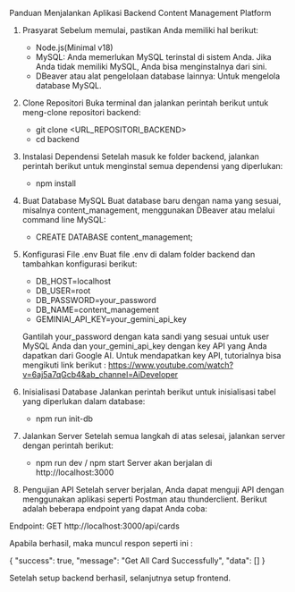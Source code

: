 Panduan Menjalankan Aplikasi Backend Content Management Platform

1. Prasyarat
    Sebelum memulai, pastikan Anda memiliki hal berikut:
   - Node.js(Minimal v18)
   - MySQL: Anda memerlukan MySQL terinstal di sistem Anda. Jika Anda tidak memiliki MySQL, Anda bisa menginstalnya dari sini.
   - DBeaver atau alat pengelolaan database lainnya: Untuk mengelola database MySQL.
     
2. Clone Repositori
   Buka terminal dan jalankan perintah berikut untuk meng-clone repositori backend:
   - git clone <URL_REPOSITORI_BACKEND>
   - cd backend
     
4. Instalasi Dependensi
   Setelah masuk ke folder backend, jalankan perintah berikut untuk menginstal semua dependensi yang diperlukan:
   - npm install
  
5. Buat Database MySQL
   Buat database baru dengan nama yang sesuai, misalnya content_management, menggunakan DBeaver atau melalui command line MySQL:
   - CREATE DATABASE content_management;
     
6. Konfigurasi File .env
   Buat file .env di dalam folder backend dan tambahkan konfigurasi berikut:
   - DB_HOST=localhost
   - DB_USER=root
   - DB_PASSWORD=your_password
   - DB_NAME=content_management
   - GEMINIAI_API_KEY=your_gemini_api_key
     
   Gantilah your_password dengan kata sandi yang sesuai untuk user MySQL Anda dan your_gemini_api_key dengan key API yang Anda dapatkan dari Google AI.
   Untuk mendapatkan key API, tutorialnya bisa mengikuti link berikut : https://www.youtube.com/watch?v=6aj5a7qGcb4&ab_channel=AiDeveloper

7. Inisialisasi Database
   Jalankan perintah berikut untuk inisialisasi tabel yang diperlukan dalam database:
   - npm run init-db

8. Jalankan Server
   Setelah semua langkah di atas selesai, jalankan server dengan perintah berikut:
   - npm run dev / npm start
   Server akan berjalan di http://localhost:3000

9. Pengujian API
Setelah server berjalan, Anda dapat menguji API dengan menggunakan aplikasi seperti Postman atau thunderclient. Berikut adalah beberapa endpoint yang dapat Anda coba:

Endpoint: GET http://localhost:3000/api/cards

Apabila berhasil, maka muncul respon seperti ini :

{
  "success": true,
  "message": "Get All Card Successfully",
  "data": []
}

Setelah setup backend berhasil, selanjutnya setup frontend.
   
